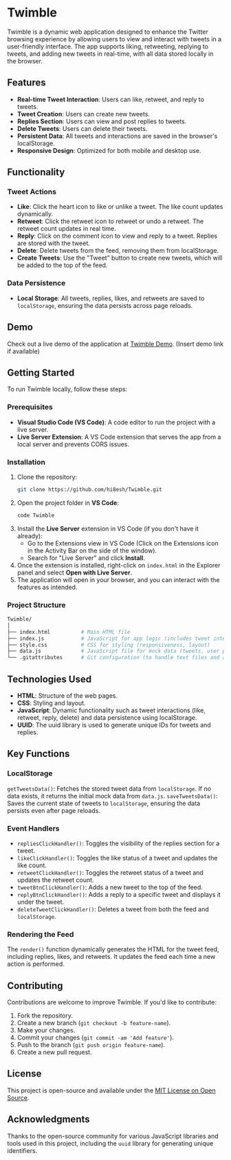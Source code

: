 # Twimble

Twimble is a dynamic web application designed to enhance the Twitter browsing experience by allowing users to view and interact with tweets in a user-friendly interface. The app supports liking, retweeting, replying to tweets, and adding new tweets in real-time, with all data stored locally in the browser.

## Features

- **Real-time Tweet Interaction**: Users can like, retweet, and reply to tweets.
- **Tweet Creation**: Users can create new tweets.
- **Replies Section**: Users can view and post replies to tweets.
- **Delete Tweets**: Users can delete their tweets.
- **Persistent Data**: All tweets and interactions are saved in the browser's localStorage.
- **Responsive Design**: Optimized for both mobile and desktop use.

## Functionality

### Tweet Actions

- **Like**: Click the heart icon to like or unlike a tweet. The like count updates dynamically.
- **Retweet**: Click the retweet icon to retweet or undo a retweet. The retweet count updates in real time.
- **Reply**: Click on the comment icon to view and reply to a tweet. Replies are stored with the tweet.
- **Delete**: Delete tweets from the feed, removing them from localStorage.
- **Create Tweets**: Use the "Tweet" button to create new tweets, which will be added to the top of the feed.

### Data Persistence

- **Local Storage**: All tweets, replies, likes, and retweets are saved to `localStorage`, ensuring the data persists across page reloads.

## Demo

Check out a live demo of the application at [Twimble Demo](https://twimble.netlify.app/). (Insert demo link if available)

## Getting Started

To run Twimble locally, follow these steps:

### Prerequisites

- **Visual Studio Code (VS Code)**: A code editor to run the project with a live server.
- **Live Server Extension**: A VS Code extension that serves the app from a local server and prevents CORS issues.

### Installation

1. Clone the repository:
   ```bash
   git clone https://github.com/hi8esh/Twimble.git
   ```
2. Open the project folder in **VS Code**:
   ```bash
   code Twimble
3. Install the **Live Server** extension in VS Code (if you don't have it already):
      - Go to the Extensions view in VS Code (Click on the Extensions icon in the Activity Bar on the side of the window).
      - Search for "Live Server" and click **Install**.
4. Once the extension is installed, right-click on `index.html` in the Explorer panel and select **Open with Live Server**.
5. The application will open in your browser, and you can interact with the features as intended.

### Project Structure
```graphql
Twimble/
│
├── index.html          # Main HTML file
├── index.js            # JavaScript for app logic (includes tweet interactions, localStorage handling)
├── style.css           # CSS for styling (responsiveness, layout)
├── data.js             # JavaScript file for mock data (tweets, user profiles)
└── .gitattributes      # Git configuration (to handle text files and attributes)
```
## Technologies Used
- **HTML**: Structure of the web pages.
- **CSS**: Styling and layout.
- **JavaScript**: Dynamic functionality such as tweet interactions (like, retweet, reply, delete) and data persistence using localStorage.
- **UUID**: The uuid library is used to generate unique IDs for tweets and replies.

## Key Functions

### LocalStorage
`getTweetsData()`: Fetches the stored tweet data from `localStorage`. If no data exists, it returns the initial mock data from `data.js`.
`saveTweetsData()`: Saves the current state of tweets to `localStorage`, ensuring the data persists even after page reloads.

### Event Handlers
- `repliesClickHandler()`: Toggles the visibility of the replies section for a tweet.
- `likeClickHandler()`: Toggles the like status of a tweet and updates the like count.
- `retweetClickHandler()`: Toggles the retweet status of a tweet and updates the retweet count.
- `tweetBtnClickHandler()`: Adds a new tweet to the top of the feed.
- `replyBtnClickHandler()`: Adds a reply to a specific tweet and displays it under the tweet.
- `deleteTweetClickHandler()`: Deletes a tweet from both the feed and `localStorage`.

### Rendering the Feed
The `render()` function dynamically generates the HTML for the tweet feed, including replies, likes, and retweets. It updates the feed each time a new action is performed.

## Contributing
Contributions are welcome to improve Twimble. If you'd like to contribute:
1. Fork the repository.
2. Create a new branch (`git checkout -b feature-name`).
3. Make your changes.
4. Commit your changes (`git commit -am 'Add feature'`).
5. Push to the branch (`git push origin feature-name`).
6. Create a new pull request.

## License
This project is open-source and available under the [MIT License on Open Source](https://opensource.org/licenses/MIT).

## Acknowledgments
Thanks to the open-source community for various JavaScript libraries and tools used in this project, including the `uuid` library for generating unique identifiers.
